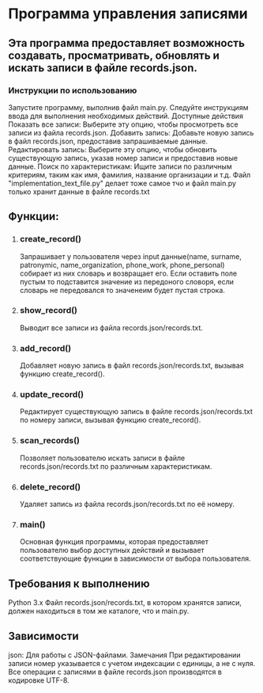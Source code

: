 
# Программа управления записями
## Эта программа предоставляет возможность создавать, просматривать, обновлять и искать записи в файле records.json.

### Инструкции по использованию
Запустите программу, выполнив файл main.py.
Следуйте инструкциям ввода для выполнения необходимых действий.
Доступные действия
Показать все записи: Выберите эту опцию, чтобы просмотреть все записи из файла records.json.
Добавить запись: Добавьте новую запись в файл records.json, предоставив запрашиваемые данные.
Редактировать запись: Выберите эту опцию, чтобы обновить существующую запись, указав номер записи и предоставив новые данные.
Поиск по характеристикам: Ищите записи по различным критериям, таким как имя, фамилия, название организации и т.д.
Файл "implementation_text_file.py" делает тоже самое тчо и файл main.py только хранит данные в файле records.txt


## Функции:

1. ### create_record()
    Запрашивает у пользователя через input данные(name, surname, patronymic,
    name_organization, phone_work, phone_personal) собирает из них словарь и возвращает его.
    Если оставить поле пустым то подставится значение из передоного словоря, если словарь не передовался то значенеим будет пустая строка.

2. ### show_record()
    Выводит все записи из файла records.json/records.txt.

3. ### add_record()
    Добавляет новую запись в файл records.json/records.txt, вызывая функцию create_record().

4. ### update_record()
    Редактирует существующую запись в файле records.json/records.txt по номеру записи, вызывая функцию create_record().

5. ### scan_records()
    Позволяет пользователю искать записи в файле records.json/records.txt по различным характеристикам.

6. ### delete_record()
    Удаляет запись из файла records.json/records.txt по её номеру.

7. ### main()
    Основная функция программы, которая предоставляет пользователю выбор доступных действий и вызывает соответствующие функции в зависимости от выбора пользователя.
       


## Требования к выполнению
Python 3.x
Файл records.json/records.txt, в котором хранятся записи, должен находиться в том же каталоге, что и main.py.


## Зависимости
json: Для работы с JSON-файлами.
Замечания
При редактировании записи номер указывается с учетом индексации с единицы, а не с нуля.
Все операции с записями в файле records.json производятся в кодировке UTF-8.
